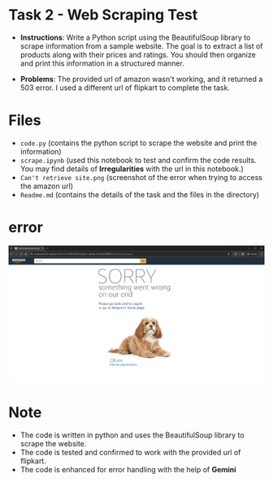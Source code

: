 # Task 2 - Web Scraping Test

- **Instructions**: Write a Python script using the BeautifulSoup library to scrape information from a sample website. The goal is to extract a list of products along with their prices and ratings. You should then organize and print this information in a structured manner.

- **Problems**: The provided url of amazon wasn't working, and it returned a 503 error. I used a different url of flipkart to complete the task.

# Files

- `code.py` (contains the python script to scrape the website and print the information)
- `scrape.ipynb` (used this notebook to test and confirm the code results. You may find details of **Irregularities** with the url in this notebook.)
- `Can't retrieve site.png` (screenshot of the error when trying to access the amazon url)
- `Readme.md` (contains the details of the task and the files in the directory)

# error

![Can't retrieve site](https://github.com/tknishh/assignment-zintellix/blob/master/task2/Can't%20retrieve%20site..png)


# Note

- The code is written in python and uses the BeautifulSoup library to scrape the website.
- The code is tested and confirmed to work with the provided url of flipkart.
- The code is enhanced for error handling with the help of **Gemini**